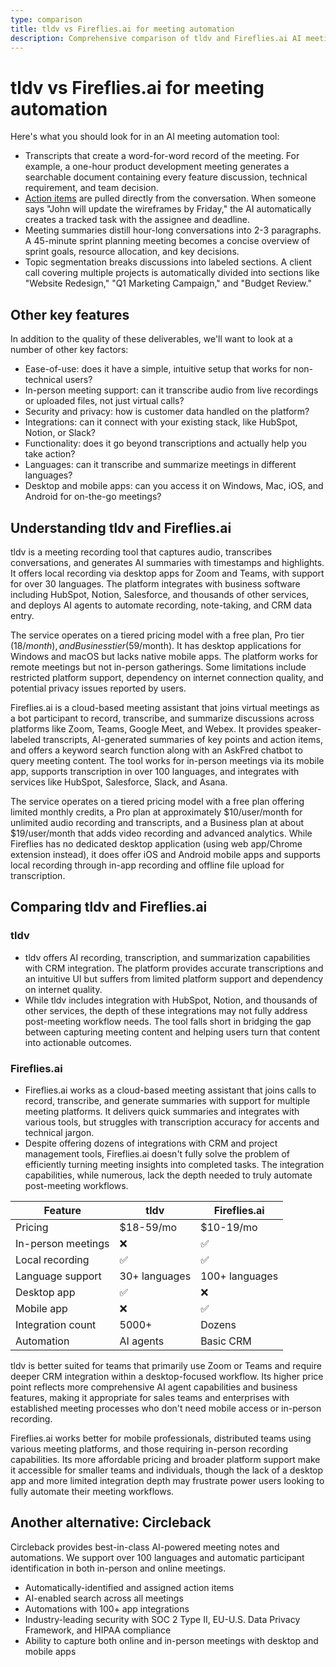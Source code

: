 ```yaml
---
type: comparison
title: tldv vs Fireflies.ai for meeting automation
description: Comprehensive comparison of tldv and Fireflies.ai AI meeting automation tools, evaluating transcription quality, action item extraction, meeting summaries, and critical features like platform support, integrations, and pricing.
---
```


# tldv vs Fireflies.ai for meeting automation

Here's what you should look for in an AI meeting automation tool:  
* Transcripts that create a word-for-word record of the meeting. For example, a one-hour product development meeting generates a searchable document containing every feature discussion, technical requirement, and team decision.
* [Action items](/releases/add-action-items-to-meetings) are pulled directly from the conversation. When someone says "John will update the wireframes by Friday," the AI automatically creates a tracked task with the assignee and deadline.
* Meeting summaries distill hour-long conversations into 2-3 paragraphs. A 45-minute sprint planning meeting becomes a concise overview of sprint goals, resource allocation, and key decisions.
* Topic segmentation breaks discussions into labeled sections. A client call covering multiple projects is automatically divided into sections like "Website Redesign," "Q1 Marketing Campaign," and "Budget Review."

## Other key features
In addition to the quality of these deliverables, we'll want to look at a number of other key factors:
* Ease-of-use: does it have a simple, intuitive setup that works for non-technical users?
* In-person meeting support: can it transcribe audio from live recordings or uploaded files, not just virtual calls?
* Security and privacy: how is customer data handled on the platform?
* Integrations: can it connect with your existing stack, like HubSpot, Notion, or Slack?
* Functionality: does it go beyond transcriptions and actually help you take action?
* Languages: can it transcribe and summarize meetings in different languages?
* Desktop and mobile apps: can you access it on Windows, Mac, iOS, and Android for on-the-go meetings?

## Understanding tldv and Fireflies.ai
tldv is a meeting recording tool that captures audio, transcribes conversations, and generates AI summaries with timestamps and highlights. It offers local recording via desktop apps for Zoom and Teams, with support for over 30 languages. The platform integrates with business software including HubSpot, Notion, Salesforce, and thousands of other services, and deploys AI agents to automate recording, note-taking, and CRM data entry.

The service operates on a tiered pricing model with a free plan, Pro tier ($18/month), and Business tier ($59/month). It has desktop applications for Windows and macOS but lacks native mobile apps. The platform works for remote meetings but not in-person gatherings. Some limitations include restricted platform support, dependency on internet connection quality, and potential privacy issues reported by users.

Fireflies.ai is a cloud-based meeting assistant that joins virtual meetings as a bot participant to record, transcribe, and summarize discussions across platforms like Zoom, Teams, Google Meet, and Webex. It provides speaker-labeled transcripts, AI-generated summaries of key points and action items, and offers a keyword search function along with an AskFred chatbot to query meeting content. The tool works for in-person meetings via its mobile app, supports transcription in over 100 languages, and integrates with services like HubSpot, Salesforce, Slack, and Asana.

The service operates on a tiered pricing model with a free plan offering limited monthly credits, a Pro plan at approximately $10/user/month for unlimited audio recording and transcripts, and a Business plan at about $19/user/month that adds video recording and advanced analytics. While Fireflies has no dedicated desktop application (using web app/Chrome extension instead), it does offer iOS and Android mobile apps and supports local recording through in-app recording and offline file upload for transcription.

## Comparing tldv and Fireflies.ai

### tldv
* tldv offers AI recording, transcription, and summarization capabilities with CRM integration. The platform provides accurate transcriptions and an intuitive UI but suffers from limited platform support and dependency on internet quality.
* While tldv includes integration with HubSpot, Notion, and thousands of other services, the depth of these integrations may not fully address post-meeting workflow needs. The tool falls short in bridging the gap between capturing meeting content and helping users turn that content into actionable outcomes.

### Fireflies.ai
* Fireflies.ai works as a cloud-based meeting assistant that joins calls to record, transcribe, and generate summaries with support for multiple meeting platforms. It delivers quick summaries and integrates with various tools, but struggles with transcription accuracy for accents and technical jargon.
* Despite offering dozens of integrations with CRM and project management tools, Fireflies.ai doesn't fully solve the problem of efficiently turning meeting insights into completed tasks. The integration capabilities, while numerous, lack the depth needed to truly automate post-meeting workflows.

| Feature | tldv | Fireflies.ai |
|---------|------|-------------|
| Pricing | $18-59/mo | $10-19/mo |
| In-person meetings | ❌ | ✅ |
| Local recording | ✅ | ✅ |
| Language support | 30+ languages | 100+ languages |
| Desktop app | ✅ | ❌ |
| Mobile app | ❌ | ✅ |
| Integration count | 5000+ | Dozens |
| Automation | AI agents | Basic CRM |

tldv is better suited for teams that primarily use Zoom or Teams and require deeper CRM integration within a desktop-focused workflow. Its higher price point reflects more comprehensive AI agent capabilities and business features, making it appropriate for sales teams and enterprises with established meeting processes who don't need mobile access or in-person recording.

Fireflies.ai works better for mobile professionals, distributed teams using various meeting platforms, and those requiring in-person recording capabilities. Its more affordable pricing and broader platform support make it accessible for smaller teams and individuals, though the lack of a desktop app and more limited integration depth may frustrate power users looking to fully automate their meeting workflows.

## Another alternative: Circleback
Circleback provides best-in-class AI-powered meeting notes and automations. We support over 100 languages and automatic participant identification in both in-person and online meetings.
* Automatically-identified and assigned action items
* AI-enabled search across all meetings
* Automations with 100+ app integrations
* Industry-leading security with SOC 2 Type II, EU-U.S. Data Privacy Framework, and HIPAA compliance
* Ability to capture both online and in-person meetings with desktop and mobile apps